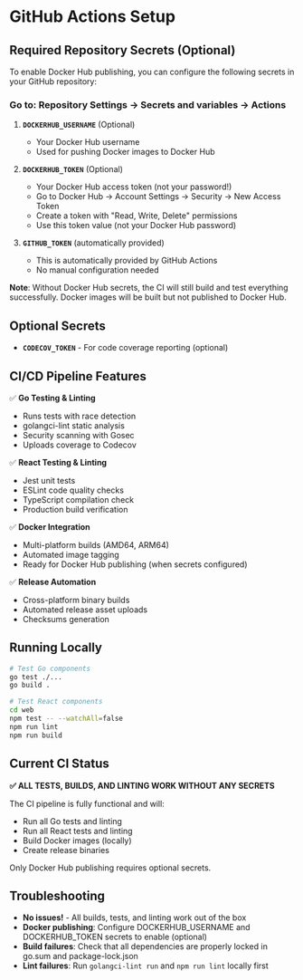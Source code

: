 # GitHub Actions Setup

## Required Repository Secrets (Optional)

To enable Docker Hub publishing, you can configure the following secrets in your GitHub repository:

### Go to: Repository Settings → Secrets and variables → Actions

1. **`DOCKERHUB_USERNAME`** (Optional)
   - Your Docker Hub username
   - Used for pushing Docker images to Docker Hub

2. **`DOCKERHUB_TOKEN`** (Optional)
   - Your Docker Hub access token (not your password!)
   - Go to Docker Hub → Account Settings → Security → New Access Token
   - Create a token with "Read, Write, Delete" permissions
   - Use this token value (not your Docker Hub password)

3. **`GITHUB_TOKEN`** (automatically provided)
   - This is automatically provided by GitHub Actions
   - No manual configuration needed

**Note**: Without Docker Hub secrets, the CI will still build and test everything successfully. Docker images will be built but not published to Docker Hub.

## Optional Secrets

- **`CODECOV_TOKEN`** - For code coverage reporting (optional)

## CI/CD Pipeline Features

✅ **Go Testing & Linting**
- Runs tests with race detection
- golangci-lint static analysis
- Security scanning with Gosec
- Uploads coverage to Codecov

✅ **React Testing & Linting**
- Jest unit tests
- ESLint code quality checks
- TypeScript compilation check
- Production build verification

✅ **Docker Integration**
- Multi-platform builds (AMD64, ARM64)
- Automated image tagging
- Ready for Docker Hub publishing (when secrets configured)

✅ **Release Automation**
- Cross-platform binary builds
- Automated release asset uploads
- Checksums generation

## Running Locally

```bash
# Test Go components
go test ./...
go build .

# Test React components
cd web
npm test -- --watchAll=false
npm run lint
npm run build
```

## Current CI Status

**✅ ALL TESTS, BUILDS, AND LINTING WORK WITHOUT ANY SECRETS**

The CI pipeline is fully functional and will:
- Run all Go tests and linting
- Run all React tests and linting  
- Build Docker images (locally)
- Create release binaries

Only Docker Hub publishing requires optional secrets.

## Troubleshooting

- **No issues!** - All builds, tests, and linting work out of the box
- **Docker publishing**: Configure DOCKERHUB_USERNAME and DOCKERHUB_TOKEN secrets to enable (optional)
- **Build failures**: Check that all dependencies are properly locked in go.sum and package-lock.json
- **Lint failures**: Run `golangci-lint run` and `npm run lint` locally first
